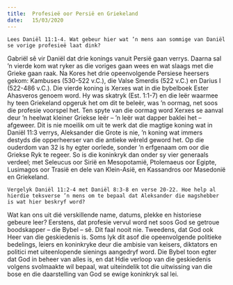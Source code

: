 ```yaml
---
title:  Profesieë oor Persië en Griekeland
date:   15/03/2020
---
```


`Lees Daniël 11:1-4. Wat gebeur hier wat ’n mens aan sommige van Daniël se vorige profesieë laat dink?` 

Gabriël sê vir Daniël dat drie konings vanuit Persië gaan verrys. Daarna sal ’n vierde kom wat ryker as die voriges gaan wees en wat slaags met die Grieke gaan raak. Na Kores het drie opeenvolgende Persiese heersers gekom: Kambuses (530-522 v.C.), die Valse Smerdis (522 v.C.) en Darius I (522-486 v.C.). Die vierde koning is Xerxes wat in die bybelboek Ester Ahasveros genoem word. Hy was skatryk (Est. 1:1-7) en die leër waarmee hy teen Griekeland opgeruk het om dit te beleër, was ’n oormag, net soos die profesie voorspel het. Ten spyte van die oormag word Xerxes se aanval deur ’n heelwat kleiner Griekse leër – ’n leër wat dapper baklei het – afgeweer.  Dit is nie moeilik om uit te werk dat die magtige koning wat in Daniël 11:3 verrys, Aleksander die Grote is nie, ’n koning wat immers destyds die opperheerser van die antieke wêreld geword het. Op die ouderdom van 32 is hy egter oorlede, sonder ’n erfgenaam om oor die Griekse Ryk te regeer. So is die koninkryk dan onder sy vier generaals verdeel; met Seleucus oor Sirië en Mesopotamië, Ptolemaeus oor Egipte, Lusimagos oor Trasië en dele van Klein-Asië, en Kassandros oor Masedonië en Griekeland. 

`Vergelyk Daniël 11:2-4 met Daniël 8:3-8 en verse 20-22. Hoe help al hierdie teksverse ’n mens om te bepaal dat Aleksander die magshebber is wat hier beskryf word?` 

Wat kan ons uit dié verskillende name, datums, plekke en historiese gebeure leer? Eerstens, dat profesie vervul word net soos God se getroue boodskapper – die Bybel – sê. Dit faal nooit nie. Tweedens, dat God ook Heer van die geskiedenis is. Soms lyk dit asof die opeenvolgende politieke bedelings, leiers en koninkryke deur die ambisie van keisers, diktators en politici met uiteenlopende sienings aangedryf word. Die Bybel toon egter dat God in beheer van alles is, en dat Hdie verloop van die geskiedenis volgens svolmaakte wil bepaal, wat uiteindelik tot die uitwissing van die bose en die daarstelling van God se ewige koninkryk sal lei.